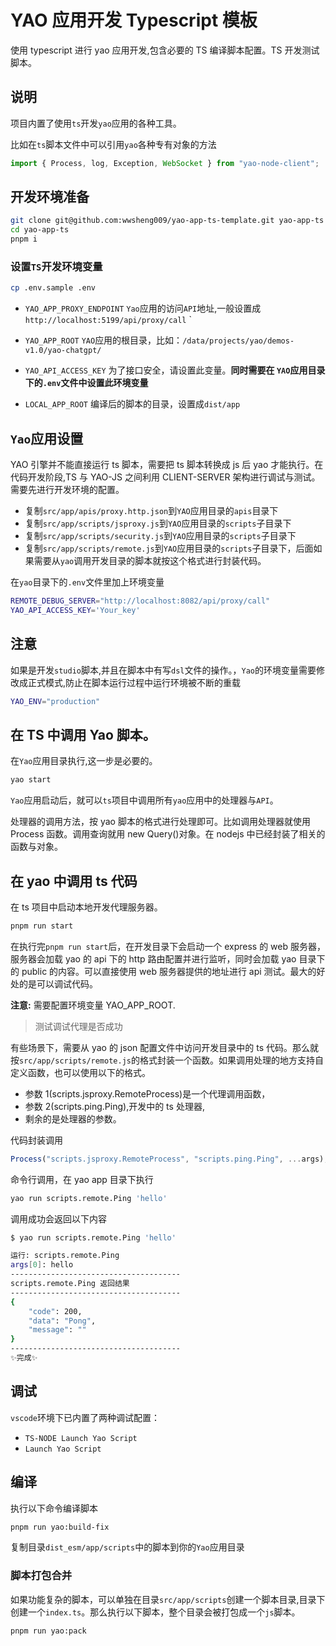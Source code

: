 # YAO 应用开发 Typescript 模板

使用 typescript 进行 yao 应用开发,包含必要的 TS 编译脚本配置。TS 开发测试脚本。

## 说明

项目内置了使用`ts`开发`yao`应用的各种工具。

比如在`ts`脚本文件中可以引用`yao`各种专有对象的方法

```js
import { Process, log, Exception, WebSocket } from "yao-node-client";
```

## 开发环境准备

```sh
git clone git@github.com:wwsheng009/yao-app-ts-template.git yao-app-ts
cd yao-app-ts
pnpm i
```

### 设置`TS`开发环境变量

```sh
cp .env.sample .env
```

- `YAO_APP_PROXY_ENDPOINT`
  `Yao`应用的访问`API`地址,一般设置成`http://localhost:5199/api/proxy/call`
  `

- `YAO_APP_ROOT`
  `YAO`应用的根目录，比如：`/data/projects/yao/demos-v1.0/yao-chatgpt/`

- `YAO_API_ACCESS_KEY`
  为了接口安全，请设置此变量。**同时需要在 `YAO`应用目录下的`.env`文件中设置此环境变量**

- `LOCAL_APP_ROOT`
  编译后的脚本的目录，设置成`dist/app`

## `Yao`应用设置

YAO 引擎并不能直接运行 ts 脚本，需要把 ts 脚本转换成 js 后 yao 才能执行。在代码开发阶段,TS 与 YAO-JS 之间利用 CLIENT-SERVER 架构进行调试与测试。需要先进行开发环境的配置。

- 复制`src/app/apis/proxy.http.json`到`YAO`应用目录的`apis`目录下
- 复制`src/app/scripts/jsproxy.js`到`YAO`应用目录的`scripts`子目录下
- 复制`src/app/scripts/security.js`到`YAO`应用目录的`scripts`子目录下
- 复制`src/app/scripts/remote.js`到`YAO`应用目录的`scripts`子目录下，后面如果需要从`yao`调用开发目录的脚本就按这个格式进行封装代码。

在`yao`目录下的`.env`文件里加上环境变量

```sh
REMOTE_DEBUG_SERVER="http://localhost:8082/api/proxy/call"
YAO_API_ACCESS_KEY='Your_key'
```

## 注意

如果是开发`studio`脚本,并且在脚本中有写`dsl`文件的操作。，`Yao`的环境变量需要修改成正式模式,防止在脚本运行过程中运行环境被不断的重载

```sh
YAO_ENV="production"

```

## 在 TS 中调用 Yao 脚本。

在`Yao`应用目录执行,这一步是必要的。

```sh
yao start
```

`Yao`应用启动后，就可以`ts`项目中调用所有`yao`应用中的处理器与`API`。

处理器的调用方法，按 yao 脚本的格式进行处理即可。比如调用处理器就使用 Process 函数。调用查询就用 new Query()对象。在 nodejs 中已经封装了相关的函数与对象。

## 在 yao 中调用 ts 代码

在 ts 项目中启动本地开发代理服务器。

```sh
pnpm run start
```

在执行完`pnpm run start`后，在开发目录下会启动一个 express 的 web 服务器，服务器会加载 yao 的 api 下的 http 路由配置并进行监听，同时会加载 yao 目录下的 public 的内容。可以直接使用 web 服务器提供的地址进行 api 测试。最大的好处的是可以调试代码。

**注意:** 需要配置环境变量 YAO_APP_ROOT.

> 测试调试代理是否成功

有些场景下，需要从 yao 的 json 配置文件中访问开发目录中的 ts 代码。那么就按`src/app/scripts/remote.js`的格式封装一个函数。如果调用处理的地方支持自定义函数，也可以使用以下的格式。

- 参数 1(scripts.jsproxy.RemoteProcess)是一个代理调用函数，
- 参数 2(scripts.ping.Ping),开发中的 ts 处理器,
- 剩余的是处理器的参数。

代码封装调用

```js
Process("scripts.jsproxy.RemoteProcess", "scripts.ping.Ping", ...args);
```

命令行调用，在 yao app 目录下执行

```sh
yao run scripts.remote.Ping 'hello'
```

调用成功会返回以下内容

```sh
$ yao run scripts.remote.Ping 'hello'

运行: scripts.remote.Ping
args[0]: hello
--------------------------------------
scripts.remote.Ping 返回结果
--------------------------------------
{
    "code": 200,
    "data": "Pong",
    "message": ""
}
--------------------------------------
✨完成✨
```

## 调试

`vscode`环境下已内置了两种调试配置：

- `TS-NODE Launch Yao Script`
- `Launch Yao Script`

## 编译

执行以下命令编译脚本

```sh
pnpm run yao:build-fix
```

复制目录`dist_esm/app/scripts`中的脚本到你的`Yao`应用目录

### 脚本打包合并

如果功能复杂的脚本，可以单独在目录`src/app/scripts`创建一个脚本目录,目录下创建一个`index.ts`。那么执行以下脚本，整个目录会被打包成一个`js`脚本。

```sh
pnpm run yao:pack
```
